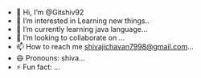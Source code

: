 - 👋 Hi, I’m @Gitshiv92
- 👀 I’m interested in Learning new things..
- 🌱 I’m currently learning java language...
- 💞️ I’m looking to collaborate on ...
- 📫 How to reach me shivajichavan7998@gmail.com...
- 😄 Pronouns: shiva...
- ⚡ Fun fact: ...

<!---
Gitshiv92/Gitshiv92 is a ✨ special ✨ repository because its `README.md` (this file) appears on your GitHub profile.
You can click the Preview link to take a look at your changes.
--->
